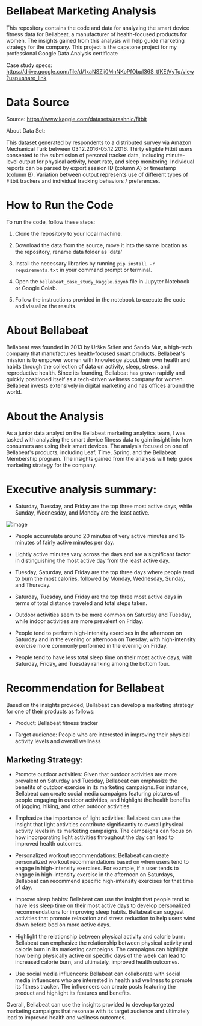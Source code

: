 # Bellabeat Marketing Analysis

This repository contains the code and data for analyzing the smart device fitness data for Bellabeat, a manufacturer of health-focused products for women. The insights gained from this analysis will help guide marketing strategy for the company. This project is the capstone project for my professional Google Data Analysis certificate

Case study specs: https://drive.google.com/file/d/1xaNSZji0MnNKoPfObpl36S_tfKEtVyTq/view?usp=share_link

# Data Source

Source: https://www.kaggle.com/datasets/arashnic/fitbit

About Data Set: 

This dataset generated by respondents to a distributed survey via Amazon Mechanical Turk between 03.12.2016-05.12.2016. Thirty eligible Fitbit users consented to the submission of personal tracker data, including minute-level output for physical activity, heart rate, and sleep monitoring. Individual reports can be parsed by export session ID (column A) or timestamp (column B). Variation between output represents use of different types of Fitbit trackers and individual tracking behaviors / preferences.

# How to Run the Code

To run the code, follow these steps:

1. Clone the repository to your local machine.

2. Download the data from the source, move it into the same location as the repository, rename data folder as 'data'

3. Install the necessary libraries by running `pip install -r requirements.txt` in your command prompt or terminal.

4. Open the `bellabeat_case_study_kaggle.ipynb` file in Jupyter Notebook or Google Colab.

5. Follow the instructions provided in the notebook to execute the code and visualize the results.

# About Bellabeat
Bellabeat was founded in 2013 by Urška Sršen and Sando Mur, a high-tech company that manufactures health-focused smart products. Bellabeat's mission is to empower women with knowledge about their own health and habits through the collection of data on activity, sleep, stress, and reproductive health. Since its founding, Bellabeat has grown rapidly and quickly positioned itself as a tech-driven wellness company for women. Bellabeat invests extensively in digital marketing and has offices around the world.

# About the Analysis
As a junior data analyst on the Bellabeat marketing analytics team, I was tasked with analyzing the smart device fitness data to gain insight into how consumers are using their smart devices. The analysis focused on one of Bellabeat's products, including Leaf, Time, Spring, and the Bellabeat Membership program. The insights gained from the analysis will help guide marketing strategy for the company.

# Executive analysis summary:

- Saturday, Tuesday, and Friday are the top three most active days, while Sunday, Wednesday, and Monday are the least active.

![image](https://github.com/qvunguyen/google_data_analyst_capstone/blob/main/plots/avg_active_minutes_vs_sedentary_by_day.png?raw=true)

- People accumulate around 20 minutes of very active minutes and 15 minutes of fairly active minutes per day.

- Lightly active minutes vary across the days and are a significant factor in distinguishing the most active day from the least active day.

- Tuesday, Saturday, and Friday are the top three days where people tend to burn the most calories, followed by Monday, Wednesday, Sunday, and Thursday.

- Saturday, Tuesday, and Friday are the top three most active days in terms of total distance traveled and total steps taken.

- Outdoor activities seem to be more common on Saturday and Tuesday, while indoor activities are more prevalent on Friday.

- People tend to perform high-intensity exercises in the afternoon on Saturday and in the evening or afternoon on Tuesday, with high-intensity exercise more commonly performed in the evening on Friday.

- People tend to have less total sleep time on their most active days, with Saturday, Friday, and Tuesday ranking among the bottom four.


# Recommendation for Bellabeat

Based on the insights provided, Bellabeat can develop a marketing strategy for one of their products as follows:

- Product: Bellabeat fitness tracker

- Target audience: People who are interested in improving their physical activity levels and overall wellness

## Marketing Strategy:

- Promote outdoor activities: Given that outdoor activities are more prevalent on Saturday and Tuesday, Bellabeat can emphasize the benefits of outdoor exercise in its marketing campaigns. For instance, Bellabeat can create social media campaigns featuring pictures of people engaging in outdoor activities, and highlight the health benefits of jogging, hiking, and other outdoor activities.

- Emphasize the importance of light activities: Bellabeat can use the insight that light activities contribute significantly to overall physical activity levels in its marketing campaigns. The campaigns can focus on how incorporating light activities throughout the day can lead to improved health outcomes.

- Personalized workout recommendations: Bellabeat can create personalized workout recommendations based on when users tend to engage in high-intensity exercises. For example, if a user tends to engage in high-intensity exercise in the afternoon on Saturdays, Bellabeat can recommend specific high-intensity exercises for that time of day.

- Improve sleep habits: Bellabeat can use the insight that people tend to have less sleep time on their most active days to develop personalized recommendations for improving sleep habits. Bellabeat can suggest activities that promote relaxation and stress reduction to help users wind down before bed on more active days.

- Highlight the relationship between physical activity and calorie burn: Bellabeat can emphasize the relationship between physical activity and calorie burn in its marketing campaigns. The campaigns can highlight how being physically active on specific days of the week can lead to increased calorie burn, and ultimately, improved health outcomes.

- Use social media influencers: Bellabeat can collaborate with social media influencers who are interested in health and wellness to promote its fitness tracker. The influencers can create posts featuring the product and highlight its features and benefits.

Overall, Bellabeat can use the insights provided to develop targeted marketing campaigns that resonate with its target audience and ultimately lead to improved health and wellness outcomes.
